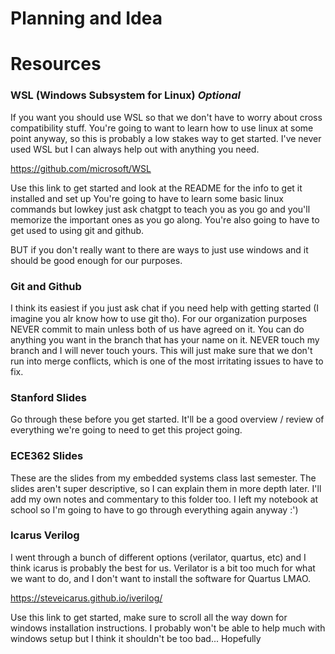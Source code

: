 # Planning and Idea 


# Resources 
### WSL (Windows Subsystem for Linux) *Optional*
If you want you should use WSL so that we don't have to worry about cross compatibility stuff. You're going to want to learn how to use linux at some point anyway, so this is probably a low stakes way to get started. I've never used WSL but I can always help out with anything you need. 

https://github.com/microsoft/WSL

Use this link to get started and look at the README for the info to get it installed and set up 
You're going to have to learn some basic linux commands but lowkey just ask chatgpt to teach you as you go and you'll memorize the important ones as you go along. You're also going to have to get used to using git and github. 

BUT if you don't really want to there are ways to just use windows and it should be good enough for our purposes. 

### Git and Github
I think its easiest if you just ask chat if you need help with getting started (I imagine you alr know how to use git tho). 
For our organization purposes NEVER commit to main unless both of us have agreed on it. You can do anything you want in the branch that has your name on it. NEVER touch my branch and I will never touch yours. This will just make sure that we don't run into merge conflicts, which is one of the most irritating issues to have to fix. 

### Stanford Slides 
Go through these before you get started. It'll be a good overview / review of everything we're going to need to get this project going. 

### ECE362 Slides
These are the slides from my embedded systems class last semester. The slides aren't super descriptive, so I can explain them in more depth later. I'll add my own notes and commentary to this folder too. I left my notebook at school so I'm going to have to go through everything again anyway :')

### Icarus Verilog 
I went through a bunch of different options (verilator, quartus, etc) and I think icarus is probably the best for us. Verilator is a bit too much for what we want to do, and I don't want to install the software for Quartus LMAO. 

https://steveicarus.github.io/iverilog/

Use this link to get started, make sure to scroll all the way down for windows installation instructions. I probably won't be able to help much with windows setup but I think it shouldn't be too bad... Hopefully




